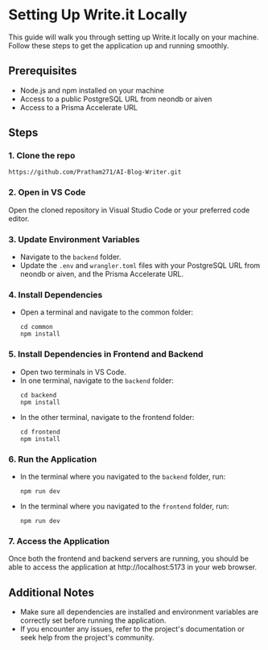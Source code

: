 # Setting Up Write.it Locally
This guide will walk you through setting up Write.it locally on your machine. Follow these steps to get the application up and running smoothly.

## Prerequisites
- Node.js and npm installed on your machine
- Access to a public PostgreSQL URL from neondb or aiven
- Access to a Prisma Accelerate URL

## Steps

 ### 1. Clone the repo
   ```
   https://github.com/Pratham271/AI-Blog-Writer.git
  ```
### 2. Open in VS Code
  Open the cloned repository in Visual Studio Code or your preferred code editor.
### 3. Update Environment Variables
  - Navigate to the ``backend`` folder.
  - Update the ``.env`` and ``wrangler.toml`` files with your PostgreSQL URL from neondb or aiven, and the Prisma Accelerate URL.
### 4. Install Dependencies
  - Open a terminal and navigate to the common folder:
      ```
      cd common
      npm install
      ```
### 5. Install Dependencies in Frontend and Backend
  - Open two terminals in VS Code.
  - In one terminal, navigate to the ``backend`` folder:
    ```
    cd backend
    npm install
    ```
  - In the other terminal, navigate to the frontend folder:
    ```
    cd frontend
    npm install
    ````
### 6. Run the Application
  - In the terminal where you navigated to the ``backend`` folder, run:
    ```
    npm run dev
    ```
  - In the terminal where you navigated to the ``frontend`` folder, run:
    ```
    npm run dev
    ```
### 7. Access the Application
  Once both the frontend and backend servers are running, you should be able to access the application at http://localhost:5173 in your web browser.

## Additional Notes
  - Make sure all dependencies are installed and environment variables are correctly set before running the application.
  - If you encounter any issues, refer to the project's documentation or seek help from the project's community.

